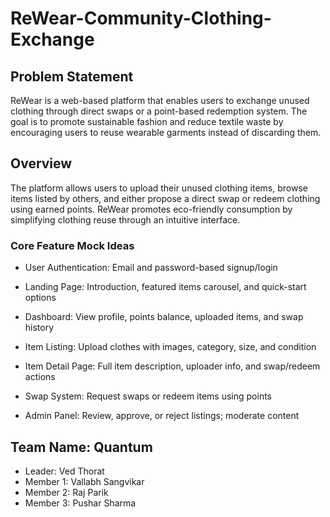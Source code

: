 # ReWear-Community-Clothing-Exchange

## Problem Statement

ReWear is a web-based platform that enables users to exchange unused clothing through direct swaps or a point-based redemption system. The goal is to promote sustainable fashion and reduce textile waste by encouraging users to reuse wearable garments instead of discarding them.

## Overview

The platform allows users to upload their unused clothing items, browse items listed by others, and either propose a direct swap or redeem clothing using earned points. ReWear promotes eco-friendly consumption by simplifying clothing reuse through an intuitive interface.

### Core Feature Mock Ideas
- User Authentication: Email and password-based signup/login

- Landing Page: Introduction, featured items carousel, and quick-start options

- Dashboard: View profile, points balance, uploaded items, and swap history

- Item Listing: Upload clothes with images, category, size, and condition

- Item Detail Page: Full item description, uploader info, and swap/redeem actions

- Swap System: Request swaps or redeem items using points

- Admin Panel: Review, approve, or reject listings; moderate content


## Team Name: Quantum
- Leader: Ved Thorat
- Member 1: Vallabh Sangvikar
- Member 2: Raj Parik
- Member 3: Pushar Sharma
